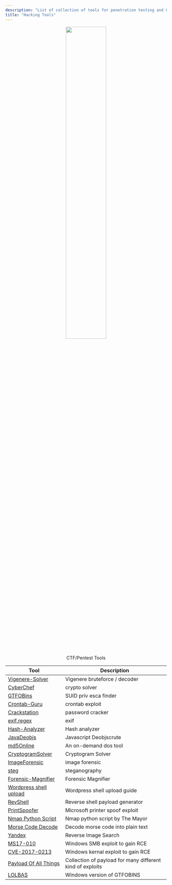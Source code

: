 ```yaml
---
description: "List of collection of tools for penetration testing and CTF"
title: "Hacking Tools"
---
```

<p><center>
<img src="https://user-images.githubusercontent.com/78603128/141178171-c777f226-0981-4700-9bf4-4cde819b10ce.png" width="50%" >
</center>
</p>



<p>
  <center>
CTF/Pentest Tools
  </center>
</p>


Tool | Description
-----|------------
[Vigenere-Solver](https://www.guballa.de/vigenere-solver) | Vigenere bruteforce / decoder
[CyberChef](https://gchq.github.io/) | crypto solver
[GTFOBins](https://gtfobins.github.io/) | SUID priv esca finder
[Crontab-Guru](https://crontab.guru/every-2-minutes) | crontab exploit
[Crackstation](https://crackstation.net/) | password cracker
[exif.regex](http://exif.regex.info/exif.cgi) | exif
[Hash-Analyzer](https://www.tunnelsup.com/hash-analyzer/) | Hash analyzer
[JavaDeobjs](https://lelinhtinh.github.io/de4js/) | Javascript Deobjscrute
[md5Online](https://www.md5online.org/md5-decrypt.html) | An on-demand dos tool
[CryptogramSolver](https://quipquip.com) | Cryptogram Solver
[ImageForensic](http://www.imageforensic.org/) | image forensic
[steg](http://stylesuxx.github.io/steganography/) | steganography
[Forensic-Magnifier](https://29a.ch/photo-forensics/#forensic-magnifier) | Forensic Magnifier
[Wordpress shell upload](https://www.hacknos.com/wordpress-shell-upload/) | Wordpress shell upload guide
[RevShell](https://www.revshells.com/) | Reverse shell payload generator
[PrintSpoofer](https://github.com/dievus/printspoofer) | Microsoft printer spoof exploit
[Nmap Python Script](https://github.com/dievus/threader3000) | Nmap python script by The Mayor
[Morse Code Decode](https://morsecode.world/international/decoder/audio-decoder-adaptive.html) | Decode morse code into plain text
[Yandex](https://yandex.com/images/) | Reverse Image Search
[MS17-010](https://github.com/worawit/MS17-010) | Windows SMB exploit to gain RCE
[CVE-2017-0213](https://github.com/SecWiki/windows-kernel-exploits/tree/master/CVE-2017-0213) | Windows kernal exploit to gain RCE
[Payload Of All Things](https://github.com/swisskyrepo/PayloadsAllTheThings) | Collection of payload for many different kind of exploits
[LOLBAS](https://lolbas-project.github.io/) | Windows version of GTFOBINS
